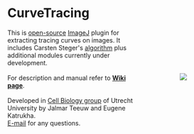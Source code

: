 CurveTracing
========

<img src="http://katpyxa.info/software/Curve_Tracing/CurveTracing_logo.png" align="right" style="padding:100px"/> This is <a href="http://www.gnu.org/licenses/gpl.html">open-source</a> <a href='http://rsbweb.nih.gov/ij/'>ImageJ</a> plugin for extracting tracing curves on images. It includes Carsten Steger's <a href="http://www.sciencedirect.com/science/article/pii/S107731421200118X">algorithm</a> plus additional modules currently under development.
<br />
<br />
For description and manual refer to <a href="https://github.com/jalmar/CurveTracing/wiki"><strong>Wiki page</strong></a>.
<br />
<br />
Developed in <a href='http://cellbiology.science.uu.nl/'>Cell Biology group</a> of Utrecht University by Jalmar Teeuw and Eugene Katrukha.  
<a href="mailto:katpyxa@gmail.com">E-mail</a> for any questions.
